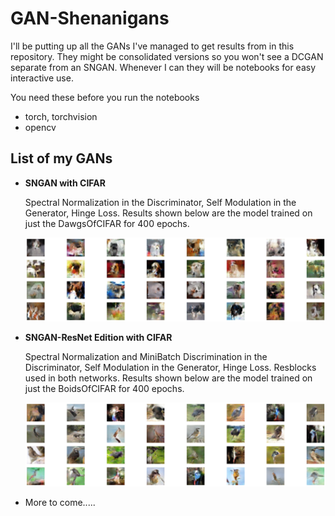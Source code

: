 # GAN-Shenanigans

I'll be putting up all the GANs I've managed to get results from in this repository. They might be consolidated versions so you won't see a DCGAN separate from an SNGAN. Whenever I can they will be
notebooks for easy interactive use.

You need these before you run the notebooks
* torch, torchvision
* opencv

## List of my GANs
* **SNGAN with CIFAR**

	Spectral Normalization in the Discriminator, Self Modulation in the Generator, Hinge Loss.
	Results shown below are the model trained on just the DawgsOfCIFAR for 400 epochs.

	![](https://github.com/krishnan-meep/GAN-Shenanigans/blob/master/images_results/cifar_dogs_400.png)


* **SNGAN-ResNet Edition with CIFAR**

	Spectral Normalization and MiniBatch Discrimination in the Discriminator, Self Modulation in the Generator, Hinge Loss. Resblocks used in both networks.
	Results shown below are the model trained on just the BoidsOfCIFAR for 400 epochs.

	![](https://github.com/krishnan-meep/GAN-Shenanigans/blob/master/images_results/cifar_birds_400.png)


* More to come.....